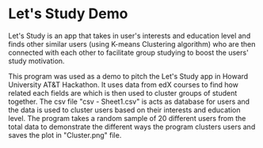 # Let's Study Demo

Let's Study is an app that takes in user's interests and education level and finds other similar users (using K-means Clustering algorithm) who are then connected with each other to facilitate group studying to boost the users' study motivation.

This program was used as a demo to pitch the Let's Study app in Howard University AT&T Hackathon. It uses data from edX courses to find how related each fields are which is then used to cluster groups of student together. The csv file "csv - Sheet1.csv" is acts as database for users and the data is used to cluster users based on their interests and education level. The program takes a random sample of 20 different users from the total data to demonstrate the different ways the program clusters users and saves the plot in "Cluster.png" file.
